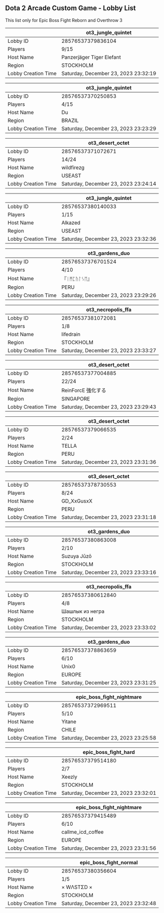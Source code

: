## Dota 2 Arcade Custom Game - Lobby List

This list only for Epic Boss Fight Reborn and Overthrow 3

|  | ot3_jungle_quintet |
| ------ | ------ |
| Lobby ID | 28576537379836104 |
| Players | 9/15 |
| Host Name | Panzerjäger Tiger Elefant |
| Region | STOCKHOLM |
| Lobby Creation Time | Saturday, December 23, 2023 23:32:19 |


|  | ot3_jungle_quintet |
| ------ | ------ |
| Lobby ID | 28576537370250853 |
| Players | 4/15 |
| Host Name | Du |
| Region | BRAZIL |
| Lobby Creation Time | Saturday, December 23, 2023 23:23:29 |


|  | ot3_desert_octet |
| ------ | ------ |
| Lobby ID | 28576537371072671 |
| Players | 14/24 |
| Host Name | wildfirezg |
| Region | USEAST |
| Lobby Creation Time | Saturday, December 23, 2023 23:24:14 |


|  | ot3_jungle_quintet |
| ------ | ------ |
| Lobby ID | 28576537380140033 |
| Players | 1/15 |
| Host Name | Alkazed |
| Region | USEAST |
| Lobby Creation Time | Saturday, December 23, 2023 23:32:36 |


|  | ot3_gardens_duo |
| ------ | ------ |
| Lobby ID | 28576537376701524 |
| Players | 4/10 |
| Host Name | 『ᛁᛗᛈᚢᛚᛊᛖ』 |
| Region | PERU |
| Lobby Creation Time | Saturday, December 23, 2023 23:29:26 |


|  | ot3_necropolis_ffa |
| ------ | ------ |
| Lobby ID | 28576537381072081 |
| Players | 1/8 |
| Host Name | lifedrain |
| Region | STOCKHOLM |
| Lobby Creation Time | Saturday, December 23, 2023 23:33:27 |


|  | ot3_desert_octet |
| ------ | ------ |
| Lobby ID | 28576537377004885 |
| Players | 22/24 |
| Host Name | ReinForcE 強化する |
| Region | SINGAPORE |
| Lobby Creation Time | Saturday, December 23, 2023 23:29:43 |


|  | ot3_desert_octet |
| ------ | ------ |
| Lobby ID | 28576537379066535 |
| Players | 2/24 |
| Host Name | TELLA |
| Region | PERU |
| Lobby Creation Time | Saturday, December 23, 2023 23:31:36 |


|  | ot3_desert_octet |
| ------ | ------ |
| Lobby ID | 28576537378730553 |
| Players | 8/24 |
| Host Name | GD_XxGusxX |
| Region | PERU |
| Lobby Creation Time | Saturday, December 23, 2023 23:31:18 |


|  | ot3_gardens_duo |
| ------ | ------ |
| Lobby ID | 28576537380863008 |
| Players | 2/10 |
| Host Name | Suzuya Jūzō |
| Region | STOCKHOLM |
| Lobby Creation Time | Saturday, December 23, 2023 23:33:16 |


|  | ot3_necropolis_ffa |
| ------ | ------ |
| Lobby ID | 28576537380612840 |
| Players | 4/8 |
| Host Name | Шашлык из негра |
| Region | STOCKHOLM |
| Lobby Creation Time | Saturday, December 23, 2023 23:33:02 |


|  | ot3_gardens_duo |
| ------ | ------ |
| Lobby ID | 28576537378863659 |
| Players | 6/10 |
| Host Name | Unix0 |
| Region | EUROPE |
| Lobby Creation Time | Saturday, December 23, 2023 23:31:25 |


|  | epic_boss_fight_nightmare |
| ------ | ------ |
| Lobby ID | 28576537372969511 |
| Players | 5/10 |
| Host Name | Yitane |
| Region | CHILE |
| Lobby Creation Time | Saturday, December 23, 2023 23:25:58 |


|  | epic_boss_fight_hard |
| ------ | ------ |
| Lobby ID | 28576537379514180 |
| Players | 2/7 |
| Host Name | Xeezly |
| Region | STOCKHOLM |
| Lobby Creation Time | Saturday, December 23, 2023 23:32:01 |


|  | epic_boss_fight_nightmare |
| ------ | ------ |
| Lobby ID | 28576537379415489 |
| Players | 6/10 |
| Host Name | callme_icd_coffee |
| Region | EUROPE |
| Lobby Creation Time | Saturday, December 23, 2023 23:31:56 |


|  | epic_boss_fight_normal |
| ------ | ------ |
| Lobby ID | 28576537380356604 |
| Players | 1/5 |
| Host Name | × WΛSTΣD × |
| Region | STOCKHOLM |
| Lobby Creation Time | Saturday, December 23, 2023 23:32:48 |


